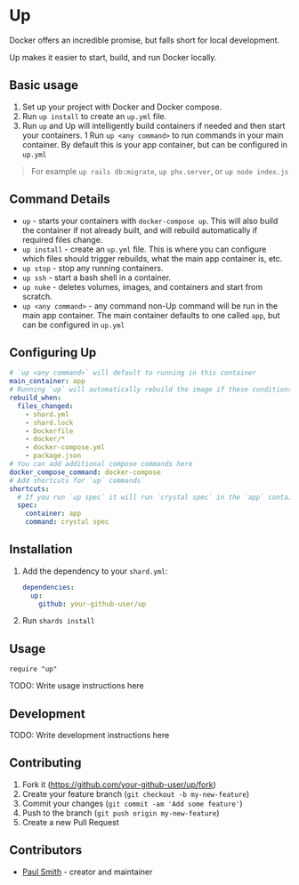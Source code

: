 # Up

Docker offers an incredible promise, but falls short for local development.

Up makes it easier to start, build, and run Docker locally.

## Basic usage

1. Set up your project with Docker and Docker compose.
1. Run `up install` to create an `up.yml` file.
1. Run `up` and Up will intelligently build containers if needed and then
   start your containers.
1 Run `up <any command>` to run commands in your main container. By default
  this is your app container, but can be configured in `up.yml`

> For example `up rails db:migrate`, `up phx.server`, or `up node index.js`

## Command Details

* `up` - starts your containers with `docker-compose up`. This will also build
  the container if not already built, and will rebuild automatically if required
  files change.
* `up install` - create an `up.yml` file. This is where you can configure which
  files should trigger rebuilds, what the main app container is, etc.
* `up stop` - stop any running containers.
* `up ssh` - start a bash shell in a container.
* `up nuke` - deletes volumes, images, and containers and start from scratch.
* `up <any command>` - any command non-Up command will be run in the main app
  container. The main container defaults to one called `app`, but can be
  configured in `up.yml`

## Configuring Up

```yml
# `up <any command>` will default to running in this container
main_container: app
# Running `up` will automatically rebuild the image if these conditions are met
rebuild_when:
  files_changed:
    - shard.yml
    - shard.lock
    - Dockerfile
    - docker/*
    - docker-compose.yml
    - package.json
# You can add additional compose commands here
docker_compose_command: docker-compose
# Add shortcuts for `up` commands`
shortcuts:
  # If you run `up spec` it will run `crystal spec` in the `app` container
  spec:
    container: app
    command: crystal spec
```

## Installation

1. Add the dependency to your `shard.yml`:

   ```yaml
   dependencies:
     up:
       github: your-github-user/up
   ```

2. Run `shards install`

## Usage

```crystal
require "up"
```

TODO: Write usage instructions here

## Development

TODO: Write development instructions here

## Contributing

1. Fork it (<https://github.com/your-github-user/up/fork>)
2. Create your feature branch (`git checkout -b my-new-feature`)
3. Commit your changes (`git commit -am 'Add some feature'`)
4. Push to the branch (`git push origin my-new-feature`)
5. Create a new Pull Request

## Contributors

- [Paul Smith](https://github.com/your-github-user) - creator and maintainer
